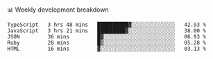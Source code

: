 📊 Weekly development breakdown
<!--START_SECTION:waka-->
```text
TypeScript   3 hrs 48 mins   ██████████▓░░░░░░░░░░░░░░   42.93 % 
JavaScript   3 hrs 21 mins   █████████▓░░░░░░░░░░░░░░░   38.00 % 
JSON         36 mins         █▓░░░░░░░░░░░░░░░░░░░░░░░   06.93 % 
Ruby         28 mins         █▒░░░░░░░░░░░░░░░░░░░░░░░   05.28 % 
HTML         16 mins         ▓░░░░░░░░░░░░░░░░░░░░░░░░   03.13 % 
```
<!--END_SECTION:waka-->
